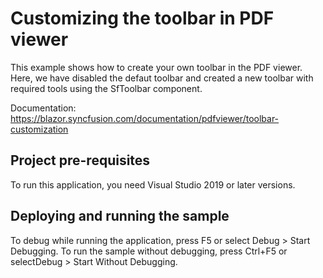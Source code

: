 # Customizing the toolbar in PDF viewer
This example shows how to create your own toolbar in the PDF viewer. Here, we have disabled the defaut toolbar and created a new toolbar with required tools using the SfToolbar component.

Documentation: https://blazor.syncfusion.com/documentation/pdfviewer/toolbar-customization

## Project pre-requisites
To run this application, you need Visual Studio 2019 or later versions.

## Deploying and running the sample
To debug while running the application, press F5 or select Debug > Start Debugging. To run the sample without debugging, press Ctrl+F5 or selectDebug > Start Without Debugging.
